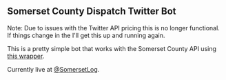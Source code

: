 Somerset County Dispatch Twitter Bot
---

Note: Due to issues with the Twitter API pricing this is no longer functional. If things change in the I'll get this up and running again.

This is a pretty simple bot that works with the Somerset County API using [this wrapper](https://github.com/HelixSpiral/SomersetCountyAPIWrapper).

Currently live at [@SomersetLog](https://twitter.com/SomersetLog).